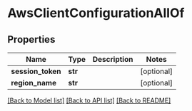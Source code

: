 # AwsClientConfigurationAllOf

## Properties
Name | Type | Description | Notes
------------ | ------------- | ------------- | -------------
**session_token** | **str** |  | [optional] 
**region_name** | **str** |  | [optional] 

[[Back to Model list]](../README.md#documentation-for-models) [[Back to API list]](../README.md#documentation-for-api-endpoints) [[Back to README]](../README.md)



